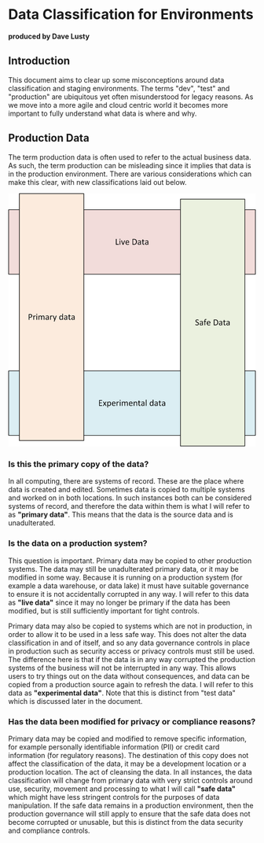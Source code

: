 # Data Classification for Environments

**produced by Dave Lusty**

## Introduction

This document aims to clear up some misconceptions around data classification and staging environments. The terms "dev", "test" and "production" are ubiquitous yet often misunderstood for legacy reasons. As we move into a more agile and cloud centric world it becomes more important to fully understand what data is where and why.

## Production Data

The term production data is often used to refer to the actual business data. As such, the term production can be misleading since it implies that data is in the production environment. There are various considerations which can make this clear, with new classifications laid out below.

![PrimarySafeLiveExperimental.png](images/PrimarySafeLiveExperimental.png)

### Is this the primary copy of the data?

In all computing, there are systems of record. These are the place where data is created and edited. Sometimes data is copied to multiple systems and worked on in both locations. In such instances both can be considered systems of record, and therefore the data within them is what I will refer to as **"primary data"**. This means that the data is the source data and is unadulterated.

### Is the data on a production system?

This question is important. Primary data may be copied to other production systems. The data may still be unadulterated primary data, or it may be modified in some way. Because it is running on a production system (for example a data warehouse, or data lake) it must have suitable governance to ensure it is not accidentally corrupted in any way. I will refer to this data as **"live data"** since it may no longer be primary if the data has been modified, but is still sufficiently important for tight controls. 

Primary data may also be copied to systems which are not in production, in order to allow it to be used in a less safe way. This does not alter the data classification in and of itself, and so any data governance controls in place in production such as security access or privacy controls must still be used. The difference here is that if the data is in any way corrupted the production systems of the business will not be interrupted in any way. This allows users to try things out on the data without consequences, and data can be copied from a production source again to refresh the data. I will refer to this data as **"experimental data"**. Note that this is distinct from "test data" which is discussed later in the document.

### Has the data been modified for privacy or compliance reasons?

Primary data may be copied and modified to remove specific information, for example personally identifiable information (PII) or credit card information (for regulatory reasons). The destination of this copy does not affect the classification of the data, it may be a development location or a production location. The act of cleansing the data. In all instances, the data classification will change from primary data with very strict controls around use, security, movement and processing to what I will call **"safe data"** which might have less stringent controls for the purposes of data manipulation. If the safe data remains in a production environment, then the production governance will still apply to ensure that the safe data does not become corrupted or unusable, but this is distinct from the data security and compliance controls.